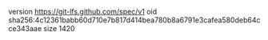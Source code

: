 version https://git-lfs.github.com/spec/v1
oid sha256:4c12361babb60d710e7b817d414bea780b8a6791e3cafea580deb64cce343aae
size 1420
